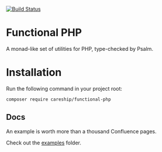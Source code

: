 [![Build Status](https://travis-ci.com/CareshipIT/functional-php.svg?branch=master)](https://travis-ci.com/CareshipIT/functional-php)

# Functional PHP
A monad-like set of utilities for PHP, type-checked by Psalm.

# Installation
Run the following command in your project root:

`composer require careship/functional-php`

## Docs
An example is worth more than a thousand Confluence pages.

Check out the [examples](examples) folder.

